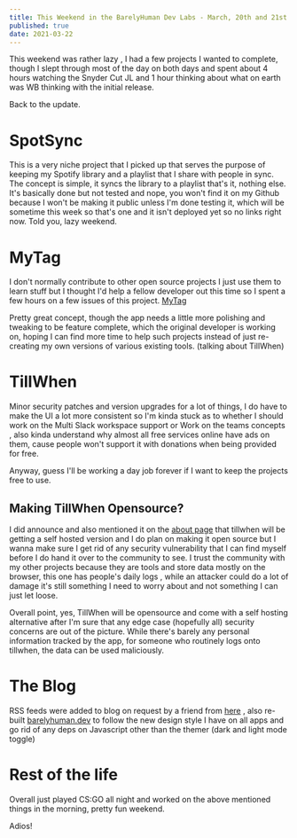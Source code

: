 ```yaml
---
title: This Weekend in the BarelyHuman Dev Labs - March, 20th and 21st
published: true
date: 2021-03-22
---
```


This weekend was rather lazy , I had a few projects I wanted to complete, though I slept through most of the day on both days and spent about 4 hours
watching the Snyder Cut JL and 1 hour thinking about what on earth was WB thinking with the initial release.

Back to the update.

# SpotSync

This is a very niche project that I picked up that serves the purpose of keeping my Spotify library and a playlist that I share with people in sync.
The concept is simple, it syncs the library to a playlist that's it, nothing else. It's basically done but not tested and nope, you won't find it on
my Github because I won't be making it public unless I'm done testing it, which will be sometime this week so that's one and it isn't deployed yet so
no links right now. Told you, lazy weekend.

# MyTag

I don't normally contribute to other open source projects I just use them to learn stuff but I thought I'd help a fellow developer out this time so I
spent a few hours on a few issues of this project. [MyTag](https://github.com/cryptoboid/mytag)

Pretty great concept, though the app needs a little more polishing and tweaking to be feature complete, which the original developer is working on,
hoping I can find more time to help such projects instead of just re-creating my own versions of various existing tools. (talking about TillWhen)

# TillWhen

Minor security patches and version upgrades for a lot of things, I do have to make the UI a lot more consistent so I'm kinda stuck as to whether I
should work on the Multi Slack workspace support or Work on the teams concepts , also kinda understand why almost all free services online have ads on
them, cause people won't support it with donations when being provided for free.

Anyway, guess I'll be working a day job forever if I want to keep the projects free to use.

## Making TillWhen Opensource?

I did announce and also mentioned it on the [about page](https://tillwhen.barelyhuman.dev/about) that tillwhen will be getting a self hosted version
and I do plan on making it open source but I wanna make sure I get rid of any security vulnerability that I can find myself before I do hand it over
to the community to see. I trust the community with my other projects because they are tools and store data mostly on the browser, this one has
people's daily logs , while an attacker could do a lot of damage it's still something I need to worry about and not something I can just let loose.

Overall point, yes, TillWhen will be opensource and come with a self hosting alternative after I'm sure that any edge case (hopefully all) security
concerns are out of the picture. While there's barely any personal information tracked by the app, for someone who routinely logs onto tillwhen, the
data can be used maliciously.

# The Blog

RSS feeds were added to blog on request by a friend from [here](https://fosstodon.org/@TheCam/105916599587324953) , also re-built
[barelyhuman.dev](http://barelyhuman.dev/) to follow the new design style I have on all apps and go rid of any deps on Javascript other than the
themer (dark and light mode toggle)

# Rest of the life

Overall just played CS:GO all night and worked on the above mentioned things in the morning, pretty fun weekend.

Adios!
